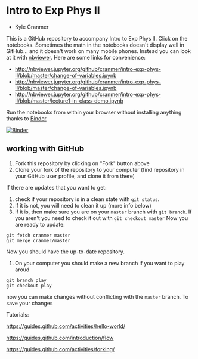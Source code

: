 # Intro to Exp Phys II

* Kyle Cranmer 


This is a GitHub repository to accompany Intro to Exp Phys II. Click on the notebooks.
Sometimes the math in the notebooks doesn't display well in GitHub... and it doesn't work on many mobile phones.
Instead you can look at it with [nbviewer](http://nbviewer.jupyter.org/). Here are some links for convenience:
   * http://nbviewer.jupyter.org/github/cranmer/intro-exp-phys-II/blob/master/change-of-variables.ipynb
   * http://nbviewer.jupyter.org/github/cranmer/intro-exp-phys-II/blob/master/change-of-variables.ipynb
   * http://nbviewer.jupyter.org/github/cranmer/intro-exp-phys-II/blob/master/lecture1-in-class-demo.ipynb

   
Run the notebooks from within your browser without installing anything thanks to [Binder](http://mybinder.org)

[![Binder](http://mybinder.org/badge.svg)](http://mybinder.org/repo/cranmer/intro-exp-phys-II)


## working with GitHub

1. Fork this repository by clicking on "Fork" button above
1. Clone your fork of the repository to your computer (find repository in your GitHub user profile, and clone it from there)

If there are updates that you want to get:
1. check if your repository is in a clean state with `git status`. 
1. If it is not, you will need to clean it up (more info below)
1. If it is, then make sure you are on your `master` branch with `git branch`. 
If you aren't you need to check it out with `git checkout master`
Now you are ready to update:
```
git fetch cranmer master
git merge cranmer/master
```

Now you should have the up-to-date repository.


1. On your computer you should make a new branch if you want to play aroud
```
git branch play
git checkout play
```
now you can make changes without conflicting with the `master` branch.
To save your changes 

Tutorials:

https://guides.github.com/activities/hello-world/

https://guides.github.com/introduction/flow

https://guides.github.com/activities/forking/
